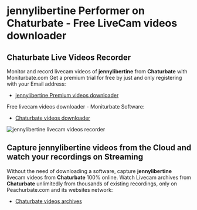 # jennylibertine Performer on Chaturbate - Free LiveCam videos downloader

## Chaturbate Live Videos Recorder

Monitor and record livecam videos of **jennylibertine** from **Chaturbate** with Moniturbate.com
Get a premium trial for free by just and only registering with your Email address:
* [jennylibertine Premium videos downloader](https://moniturbate.com/request-demo-licence-key.html)

Free livecam videos downloader - Moniturbate Software:
* [Chaturbate videos downloader](https://moniturbate.com/moniturbate-download-software.html)

![jennylibertine livecam videos recorder](https://peachurnet.com/templates/moniturbate-software.png)


## Capture jennylibertine videos from the Cloud and watch your recordings on Streaming

Without the need of downloading a software, capture **jennylibertine** livecam videos from **Chaturbate** 100% online.
Watch Livecam archives from **Chaturbate** unlimitedly from thousands of existing recordings, only on Peachurbate.com and its websites network:
* [Chaturbate videos archives](https://peachurnet.com/)
